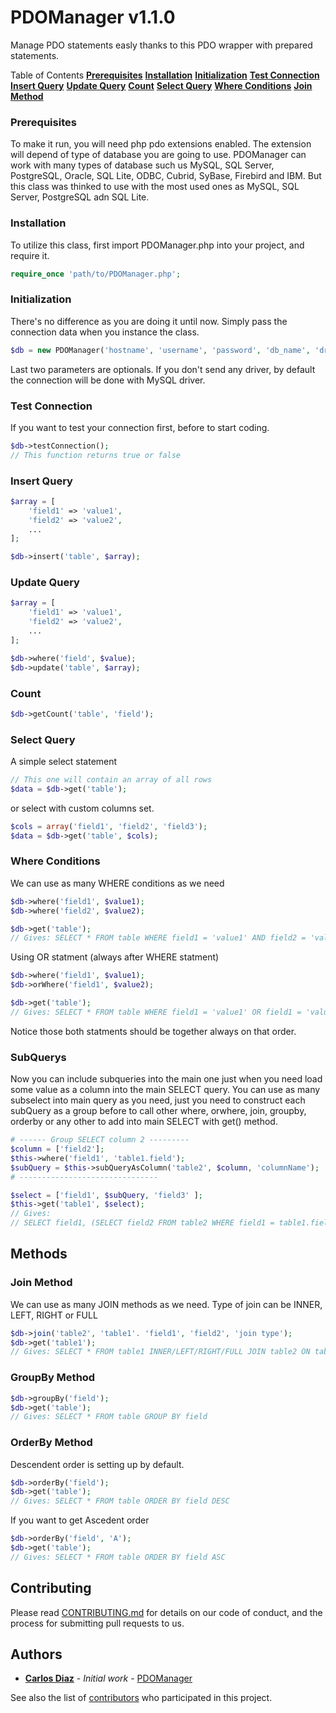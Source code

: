# PDOManager v1.1.0
Manage PDO statements easly thanks to this PDO wrapper with prepared statements.

Table of Contents
**[Prerequisites](#prerequisites)**
**[Installation](#installation)**
**[Initialization](#initialization)**
**[Test Connection](#test-connection)** 
**[Insert Query](#insert-query)** 
**[Update Query](#update-query)**
**[Count](#count)**
**[Select Query](#select-query)**
**[Where Conditions](#where-conditions)**
**[Join Method](#join-method)**

### Prerequisites
To make it run, you will need php pdo extensions enabled. The extension will depend of type of database you are going to use. PDOManager can work with many types of database such us MySQL, SQL Server, PostgreSQL, Oracle, SQL Lite, ODBC, Cubrid, SyBase, Firebird and IBM. But this class was thinked to use with the most used ones as MySQL, SQL Server, PostgreSQL adn SQL Lite.

### Installation
To utilize this class, first import PDOManager.php into your project, and require it.

```php
require_once 'path/to/PDOManager.php';
```

### Initialization
There's no difference as you are doing it until now. Simply pass the connection data when you instance the class.

```php
$db = new PDOManager('hostname', 'username', 'password', 'db_name', 'driver', 'port');
```
Last two parameters are optionals. If you don't send any driver, by default the connection will be done with MySQL driver.

### Test Connection
If you want to test your connection first, before to start coding.

```php
$db->testConnection();
// This function returns true or false 
```

### Insert Query

```php
$array = [ 
    'field1' => 'value1', 
    'field2' => 'value2', 
    ... 
]; 

$db->insert('table', $array); 
```

### Update Query

```php
$array = [ 
    'field1' => 'value1', 
    'field2' => 'value2', 
    ... 
]; 

$db->where('field', $value); 
$db->update('table', $array);  
```
### Count
```php
$db->getCount('table', 'field');
```

### Select Query
A simple select statement

```php
// This one will contain an array of all rows
$data = $db->get('table');
```
or select with custom columns set.

```php
$cols = array('field1', 'field2', 'field3');
$data = $db->get('table', $cols);
```
### Where Conditions
We can use as many WHERE conditions as we need

```php
$db->where('field1', $value1);
$db->where('field2', $value2);

$db->get('table');
// Gives: SELECT * FROM table WHERE field1 = 'value1' AND field2 = 'value2'
```

Using OR statment (always after WHERE statment)
```php
$db->where('field1', $value1);
$db->orWhere('field1', $value2);

$db->get('table');
// Gives: SELECT * FROM table WHERE field1 = 'value1' OR field1 = 'value2'
```
Notice those both statments should be together always on that order.

### SubQuerys
Now you can include subqueries into the main one just when you need load some value as a column into the main SELECT query.
You can use as many subselect into main query as you need, just you need to construct each subQuery as a group before to call other where, orwhere, join, groupby, orderby or any other to add into main SELECT with get() method.
```php
# ------ Group SELECT column 2 ---------
$column = ['field2']; 
$this->where('field1', 'table1.field');
$subQuery = $this->subQueryAsColumn('table2', $column, 'columnName');
# -------------------------------

$select = ['field1', $subQuery, 'field3' ];
$this->get('table1', $select);
// Gives: 
// SELECT field1, (SELECT field2 FROM table2 WHERE field1 = table1.field) as columnName, field3 FROM table1
```

## Methods

### Join Method
We can use as many JOIN methods as we need. Type of join can be INNER, LEFT, RIGHT or FULL
```php
$db->join('table2', 'table1'. 'field1', 'field2', 'join type');
$db->get('table1');
// Gives: SELECT * FROM table1 INNER/LEFT/RIGHT/FULL JOIN table2 ON table2.field2 = table1.field1
```

### GroupBy Method

```php
$db->groupBy('field');
$db->get('table');
// Gives: SELECT * FROM table GROUP BY field
```

### OrderBy Method
Descendent order is setting up by default.
```php
$db->orderBy('field');
$db->get('table');
// Gives: SELECT * FROM table ORDER BY field DESC
```

If you want to get Ascedent order
```php
$db->orderBy('field', 'A');
$db->get('table');
// Gives: SELECT * FROM table ORDER BY field ASC
```

## Contributing
Please read [CONTRIBUTING.md][contributingFile] for details on our code of conduct, and the process for submitting pull requests to us.

## Authors
* **[Carlos Diaz][mailto]** - *Initial work* - [PDOManager][guithub]

See also the list of [contributors][contributors] who participated in this project.

[contributingFile]: https://gist.github.com/PurpleBooth/b24679402957c63ec426
[mailto]: mailto:cdiazr82@hotmail.com
[guithub]: https://github.com/cdiazr/PDOManager
[contributors]: https://github.com/cdiazr/PDOManager/graphs/contributors
